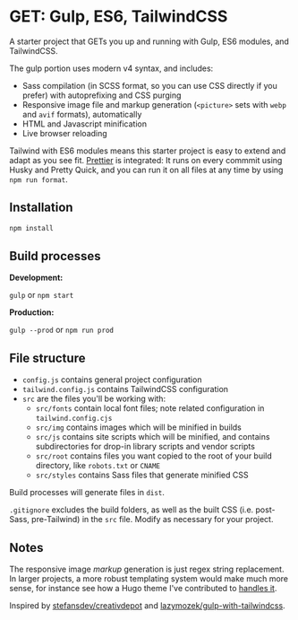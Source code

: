 # GET: Gulp, ES6, TailwindCSS

A starter project that GETs you up and running with Gulp, ES6 modules, and
TailwindCSS.

The gulp portion uses modern v4 syntax, and includes:

- Sass compilation (in SCSS format, so you can use CSS directly if you prefer)
  with autoprefixing and CSS purging
- Responsive image file and markup generation (`<picture>` sets with `webp` and
  `avif` formats), automatically
- HTML and Javascript minification
- Live browser reloading

Tailwind with ES6 modules means this starter project is easy to extend and adapt
as you see fit. [Prettier](https://prettier.io/) is integrated: It runs on every
commmit using Husky and Pretty Quick, and you can run it on all files at any
time by using `npm run format`.

## Installation

```sh
npm install
```

## Build processes

**Development:**

`gulp` or `npm start`

**Production:**

`gulp --prod` or `npm run prod`

## File structure

- `config.js` contains general project configuration
- `tailwind.config.js` contains TailwindCSS configuration
- `src` are the files you'll be working with:
  - `src/fonts` contain local font files; note related configuration in
    `tailwind.config.cjs`
  - `src/img` contains images which will be minified in builds
  - `src/js` contains site scripts which will be minified, and contains
    subdirectories for drop-in library scripts and vendor scripts
  - `src/root` contains files you want copied to the root of your build
    directory, like `robots.txt` or `CNAME`
  - `src/styles` contains Sass files that generate minified CSS

Build processes will generate files in `dist`.

`.gitignore` excludes the build folders, as well as the built CSS (i.e.
post-Sass, pre-Tailwind) in the `src` file. Modify as necessary for your
project.

## Notes

The responsive image _markup_ generation is just regex string replacement. In
larger projects, a more robust templating system would make much more sense, for
instance see how a Hugo theme I've contributed to
[handles it](https://github.com/chipzoller/hugo-clarity/blob/master/layouts/partials/image-feature.html#L35-L71).

Inspired by
[stefansdev/creativdepot](https://github.com/stefansdev/creativdepot) and
[lazymozek/gulp-with-tailwindcss](https://github.com/lazymozek/gulp-with-tailwindcss).
